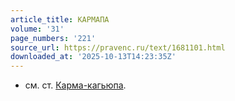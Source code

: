```yaml
---
article_title: КАРМАПА
volume: '31'
page_numbers: '221'
source_url: https://pravenc.ru/text/1681101.html
downloaded_at: '2025-10-13T14:23:35Z'
---
```


- см. ст. [Карма-кагьюпа](https://pravenc.ru/text/Карма-кагьюпа.html).
